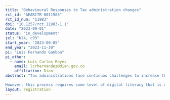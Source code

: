 ```yaml
---
title: "Behavioural Responses to Tax administration changes"
rct_id: "AEARCTR-0011983"
rct_id_num: "11983"
doi: "10.1257/rct.11983-1.1"
date: "2023-09-01"
status: "in_development"
jel: "h24, c93"
start_year: "2023-09-05"
end_year: "2023-11-30"
pi: "Luis Fernando Gamboa"
pi_other:
  - name: Luis Carlos Reyes
    email: lcrhernandez@dian.gov.co
    affiliation: Dian
abstract: "Tax administrations face continuos challenges to increase the efficiency of their daily activities. The existence of pre-populated forms allows the taxpayers carried out their tax duties since the direct costs of income tax compliance are non negligible for most of them. 
However, this process requires some level of digital literacy that is not common in latin american countries. In this case, we are interested in assessing how behave the taxpayers under some different messages designed to encourage the use of a new personal income tax application. The setting includes two treatment groups based on the information provide to them."
layout: registration
---
```


